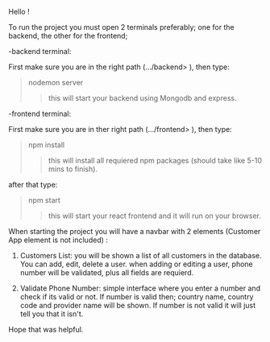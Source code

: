 Hello !

To run the project you must open 2 terminals preferably; one for the backend, the other for the frontend;

-backend terminal:

First make sure you are in the right path (.../backend> ), then type:
>nodemon server 
>>this will start your backend using Mongodb and express.

-frontend terminal:

First make sure you are in ther right path (.../frontend> ), then type:
>npm install
>>this will install all requiered npm packages (should take like 5-10 mins to finish).

after that type:

> npm start
>>this will start your react frontend and it will run on your browser.


When starting the project you will have a navbar with 2 elements (Customer App element is not included) :

1) Customers List:
you will be shown a list of all customers in the database.
You can add, edit, delete a user.
when adding or editing a user, phone number will be validated, plus all fields are requierd.

2) Validate Phone Number:
simple interface where you enter a number and check if its valid or not.
If number is valid then; country name, country code and provider name will be shown.
If number is not valid it will just tell you that it isn't.

Hope that was helpful.
